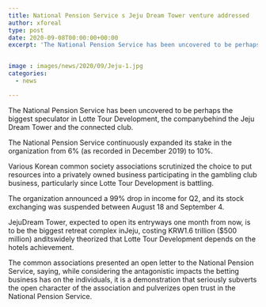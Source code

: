 ```yaml
---
title: National Pension Service s Jeju Dream Tower venture addressed
author: xforeal 
type: post
date: 2020-09-08T00:00:00+00:00
excerpt: 'The National Pension Service has been uncovered to be perhaps the biggest speculator in Lotte Tour Development, the companybehind theJejuDream Tower and the joined casino '


image : images/news/2020/09/Jeju-1.jpg
categories:
  - news

---
```

The National Pension Service has been uncovered to be perhaps the biggest speculator in Lotte Tour Development, the companybehind the <span data-contrast="auto">Jeju </span><span data-contrast="auto">Dream Tower and the connected club. </span><span data-ccp-props="{" />

<span data-contrast="auto">The National Pension Service continuously expanded its stake in the organization from 6&percnt; (as recorded in December 2019) to 10&percnt;. </span>

Various Korean common society associations scrutinized the choice to put resources into a privately owned business participating in the gambling club business, particularly since Lotte Tour Development is battling. 

The organization announced a 99&percnt; drop in income for Q2, and its stock exchanging was suspended between August 18 and September 4.<span data-ccp-props="{" /> 

<span data-contrast="auto">JejuDream Tower, expected to open its entryways one month from now, is to be the biggest retreat complex inJeju, costing KRW1.6 trillion ($500 million) anditswidely theorized that Lotte Tour Development depends on the hotels achievement. </span>

<span data-contrast="auto">The common associations presented an open letter to the National Pension Service, saying, while considering the antagonistic impacts the betting business has on the individuals, it is a demonstration that seriously subverts the open character of the association and pulverizes open trust in the National Pension Service. </span><span data-ccp-props="{" />